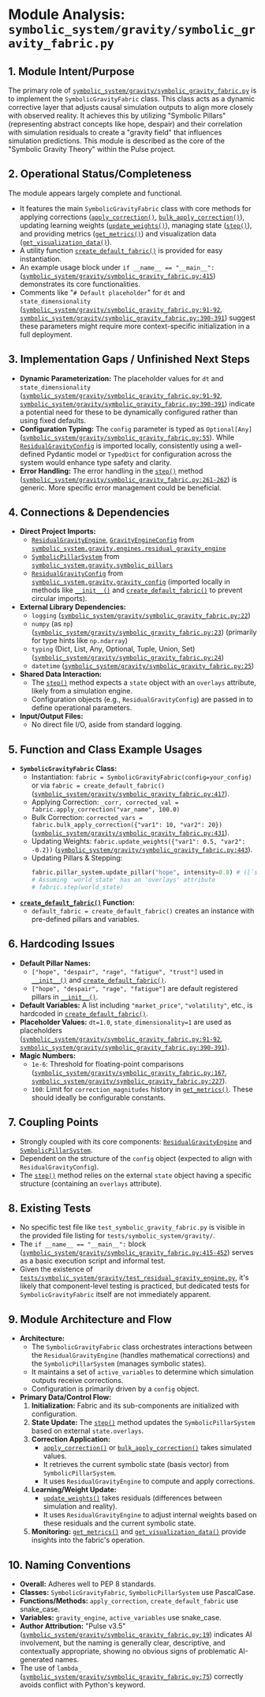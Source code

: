 # Module Analysis: `symbolic_system/gravity/symbolic_gravity_fabric.py`

## 1. Module Intent/Purpose

The primary role of [`symbolic_system/gravity/symbolic_gravity_fabric.py`](symbolic_system/gravity/symbolic_gravity_fabric.py:) is to implement the `SymbolicGravityFabric` class. This class acts as a dynamic corrective layer that adjusts causal simulation outputs to align more closely with observed reality. It achieves this by utilizing "Symbolic Pillars" (representing abstract concepts like hope, despair) and their correlation with simulation residuals to create a "gravity field" that influences simulation predictions. This module is described as the core of the "Symbolic Gravity Theory" within the Pulse project.

## 2. Operational Status/Completeness

The module appears largely complete and functional.
- It features the main `SymbolicGravityFabric` class with core methods for applying corrections ([`apply_correction()`](symbolic_system/gravity/symbolic_gravity_fabric.py:118), [`bulk_apply_correction()`](symbolic_system/gravity/symbolic_gravity_fabric.py:172)), updating learning weights ([`update_weights()`](symbolic_system/gravity/symbolic_gravity_fabric.py:207)), managing state ([`step()`](symbolic_system/gravity/symbolic_gravity_fabric.py:233)), and providing metrics ([`get_metrics()`](symbolic_system/gravity/symbolic_gravity_fabric.py:287)) and visualization data ([`get_visualization_data()`](symbolic_system/gravity/symbolic_gravity_fabric.py:322)).
- A utility function [`create_default_fabric()`](symbolic_system/gravity/symbolic_gravity_fabric.py:350) is provided for easy instantiation.
- An example usage block under `if __name__ == "__main__":` ([`symbolic_system/gravity/symbolic_gravity_fabric.py:415`](symbolic_system/gravity/symbolic_gravity_fabric.py:415)) demonstrates its core functionalities.
- Comments like "`# Default placeholder`" for `dt` and `state_dimensionality` ([`symbolic_system/gravity/symbolic_gravity_fabric.py:91-92`](symbolic_system/gravity/symbolic_gravity_fabric.py:91-92), [`symbolic_system/gravity/symbolic_gravity_fabric.py:390-391`](symbolic_system/gravity/symbolic_gravity_fabric.py:390-391)) suggest these parameters might require more context-specific initialization in a full deployment.

## 3. Implementation Gaps / Unfinished Next Steps

- **Dynamic Parameterization:** The placeholder values for `dt` and `state_dimensionality` ([`symbolic_system/gravity/symbolic_gravity_fabric.py:91-92`](symbolic_system/gravity/symbolic_gravity_fabric.py:91-92), [`symbolic_system/gravity/symbolic_gravity_fabric.py:390-391`](symbolic_system/gravity/symbolic_gravity_fabric.py:390-391)) indicate a potential need for these to be dynamically configured rather than using fixed defaults.
- **Configuration Typing:** The `config` parameter is typed as `Optional[Any]` ([`symbolic_system/gravity/symbolic_gravity_fabric.py:55`](symbolic_system/gravity/symbolic_gravity_fabric.py:55)). While [`ResidualGravityConfig`](symbolic_system/gravity/gravity_config.py:) is imported locally, consistently using a well-defined Pydantic model or `TypedDict` for configuration across the system would enhance type safety and clarity.
- **Error Handling:** The error handling in the [`step()`](symbolic_system/gravity/symbolic_gravity_fabric.py:233) method ([`symbolic_system/gravity/symbolic_gravity_fabric.py:261-262`](symbolic_system/gravity/symbolic_gravity_fabric.py:261-262)) is generic. More specific error management could be beneficial.

## 4. Connections & Dependencies

-   **Direct Project Imports:**
    *   [`ResidualGravityEngine`](symbolic_system/gravity/engines/residual_gravity_engine.py:27), [`GravityEngineConfig`](symbolic_system/gravity/engines/residual_gravity_engine.py:27) from [`symbolic_system.gravity.engines.residual_gravity_engine`](symbolic_system/gravity/engines/residual_gravity_engine.py:)
    *   [`SymbolicPillarSystem`](symbolic_system/gravity/symbolic_pillars.py:28) from [`symbolic_system.gravity.symbolic_pillars`](symbolic_system/gravity/symbolic_pillars.py:)
    *   [`ResidualGravityConfig`](symbolic_system/gravity/gravity_config.py:) from [`symbolic_system.gravity.gravity_config`](symbolic_system/gravity/gravity_config.py:) (imported locally in methods like [`__init__()`](symbolic_system/gravity/symbolic_gravity_fabric.py:69) and [`create_default_fabric()`](symbolic_system/gravity/symbolic_gravity_fabric.py:365) to prevent circular imports).
-   **External Library Dependencies:**
    *   `logging` ([`symbolic_system/gravity/symbolic_gravity_fabric.py:22`](symbolic_system/gravity/symbolic_gravity_fabric.py:22))
    *   `numpy` (as `np`) ([`symbolic_system/gravity/symbolic_gravity_fabric.py:23`](symbolic_system/gravity/symbolic_gravity_fabric.py:23)) (primarily for type hints like `np.ndarray`)
    *   `typing` (Dict, List, Any, Optional, Tuple, Union, Set) ([`symbolic_system/gravity/symbolic_gravity_fabric.py:24`](symbolic_system/gravity/symbolic_gravity_fabric.py:24))
    *   `datetime` ([`symbolic_system/gravity/symbolic_gravity_fabric.py:25`](symbolic_system/gravity/symbolic_gravity_fabric.py:25))
-   **Shared Data Interaction:**
    *   The [`step()`](symbolic_system/gravity/symbolic_gravity_fabric.py:233) method expects a `state` object with an `overlays` attribute, likely from a simulation engine.
    *   Configuration objects (e.g., `ResidualGravityConfig`) are passed in to define operational parameters.
-   **Input/Output Files:**
    *   No direct file I/O, aside from standard logging.

## 5. Function and Class Example Usages

-   **`SymbolicGravityFabric` Class:**
    *   Instantiation: `fabric = SymbolicGravityFabric(config=your_config)` or via `fabric = create_default_fabric()` ([`symbolic_system/gravity/symbolic_gravity_fabric.py:417`](symbolic_system/gravity/symbolic_gravity_fabric.py:417)).
    *   Applying Correction: `_corr, corrected_val = fabric.apply_correction("var_name", 100.0)`
    *   Bulk Correction: `corrected_vars = fabric.bulk_apply_correction({"var1": 10, "var2": 20})` ([`symbolic_system/gravity/symbolic_gravity_fabric.py:431`](symbolic_system/gravity/symbolic_gravity_fabric.py:431)).
    *   Updating Weights: `fabric.update_weights({"var1": 0.5, "var2": -0.2})` ([`symbolic_system/gravity/symbolic_gravity_fabric.py:443`](symbolic_system/gravity/symbolic_gravity_fabric.py:443)).
    *   Updating Pillars & Stepping:
        ```python
        fabric.pillar_system.update_pillar("hope", intensity=0.8) # ([`symbolic_system/gravity/symbolic_gravity_fabric.py:427`](symbolic_system/gravity/symbolic_gravity_fabric.py:427))
        # Assuming 'world_state' has an 'overlays' attribute
        # fabric.step(world_state)
        ```
-   **[`create_default_fabric()`](symbolic_system/gravity/symbolic_gravity_fabric.py:350) Function:**
    *   `default_fabric = create_default_fabric()` creates an instance with pre-defined pillars and variables.

## 6. Hardcoding Issues

-   **Default Pillar Names:**
    *   `["hope", "despair", "rage", "fatigue", "trust"]` used in [`__init__()`](symbolic_system/gravity/symbolic_gravity_fabric.py:88) and [`create_default_fabric()`](symbolic_system/gravity/symbolic_gravity_fabric.py:387).
    *   `["hope", "despair", "rage", "fatigue"]` are default registered pillars in [`__init__()`](symbolic_system/gravity/symbolic_gravity_fabric.py:114).
-   **Default Variables:** A list including `"market_price"`, `"volatility"`, etc., is hardcoded in [`create_default_fabric()`](symbolic_system/gravity/symbolic_gravity_fabric.py:404-407).
-   **Placeholder Values:** `dt=1.0`, `state_dimensionality=1` are used as placeholders ([`symbolic_system/gravity/symbolic_gravity_fabric.py:91-92`](symbolic_system/gravity/symbolic_gravity_fabric.py:91-92), [`symbolic_system/gravity/symbolic_gravity_fabric.py:390-391`](symbolic_system/gravity/symbolic_gravity_fabric.py:390-391)).
-   **Magic Numbers:**
    *   `1e-6`: Threshold for floating-point comparisons ([`symbolic_system/gravity/symbolic_gravity_fabric.py:167`](symbolic_system/gravity/symbolic_gravity_fabric.py:167), [`symbolic_system/gravity/symbolic_gravity_fabric.py:227`](symbolic_system/gravity/symbolic_gravity_fabric.py:227)).
    *   `100`: Limit for `correction_magnitudes` history in [`get_metrics()`](symbolic_system/gravity/symbolic_gravity_fabric.py:303).
    These should ideally be configurable constants.

## 7. Coupling Points

-   Strongly coupled with its core components: [`ResidualGravityEngine`](symbolic_system/gravity/engines/residual_gravity_engine.py:) and [`SymbolicPillarSystem`](symbolic_system/gravity/symbolic_pillars.py:).
-   Dependent on the structure of the `config` object (expected to align with `ResidualGravityConfig`).
-   The [`step()`](symbolic_system/gravity/symbolic_gravity_fabric.py:233) method relies on the external `state` object having a specific structure (containing an `overlays` attribute).

## 8. Existing Tests

-   No specific test file like `test_symbolic_gravity_fabric.py` is visible in the provided file listing for `tests/symbolic_system/gravity/`.
-   The `if __name__ == "__main__":` block ([`symbolic_system/gravity/symbolic_gravity_fabric.py:415-452`](symbolic_system/gravity/symbolic_gravity_fabric.py:415-452)) serves as a basic execution script and informal test.
-   Given the existence of [`tests/symbolic_system/gravity/test_residual_gravity_engine.py`](tests/symbolic_system/gravity/test_residual_gravity_engine.py:), it's likely that component-level testing is practiced, but dedicated tests for `SymbolicGravityFabric` itself are not immediately apparent.

## 9. Module Architecture and Flow

-   **Architecture:**
    *   The `SymbolicGravityFabric` class orchestrates interactions between the `ResidualGravityEngine` (handles mathematical corrections) and the `SymbolicPillarSystem` (manages symbolic states).
    *   It maintains a set of `active_variables` to determine which simulation outputs receive corrections.
    *   Configuration is primarily driven by a `config` object.
-   **Primary Data/Control Flow:**
    1.  **Initialization:** Fabric and its sub-components are initialized with configuration.
    2.  **State Update:** The [`step()`](symbolic_system/gravity/symbolic_gravity_fabric.py:233) method updates the `SymbolicPillarSystem` based on external `state.overlays`.
    3.  **Correction Application:**
        *   [`apply_correction()`](symbolic_system/gravity/symbolic_gravity_fabric.py:118) or [`bulk_apply_correction()`](symbolic_system/gravity/symbolic_gravity_fabric.py:172) takes simulated values.
        *   It retrieves the current symbolic state (basis vector) from `SymbolicPillarSystem`.
        *   It uses `ResidualGravityEngine` to compute and apply corrections.
    4.  **Learning/Weight Update:**
        *   [`update_weights()`](symbolic_system/gravity/symbolic_gravity_fabric.py:207) takes residuals (differences between simulation and reality).
        *   It uses `ResidualGravityEngine` to adjust internal weights based on these residuals and the current symbolic state.
    5.  **Monitoring:** [`get_metrics()`](symbolic_system/gravity/symbolic_gravity_fabric.py:287) and [`get_visualization_data()`](symbolic_system/gravity/symbolic_gravity_fabric.py:322) provide insights into the fabric's operation.

## 10. Naming Conventions

-   **Overall:** Adheres well to PEP 8 standards.
-   **Classes:** `SymbolicGravityFabric`, `SymbolicPillarSystem` use PascalCase.
-   **Functions/Methods:** `apply_correction`, `create_default_fabric` use snake_case.
-   **Variables:** `gravity_engine`, `active_variables` use snake_case.
-   **Author Attribution:** "Pulse v3.5" ([`symbolic_system/gravity/symbolic_gravity_fabric.py:19`](symbolic_system/gravity/symbolic_gravity_fabric.py:19)) indicates AI involvement, but the naming is generally clear, descriptive, and contextually appropriate, showing no obvious signs of problematic AI-generated names.
-   The use of `lambda_` ([`symbolic_system/gravity/symbolic_gravity_fabric.py:75`](symbolic_system/gravity/symbolic_gravity_fabric.py:75)) correctly avoids conflict with Python's keyword.